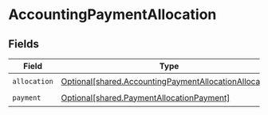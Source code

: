 # AccountingPaymentAllocation


## Fields

| Field                                                                                                                      | Type                                                                                                                       | Required                                                                                                                   | Description                                                                                                                |
| -------------------------------------------------------------------------------------------------------------------------- | -------------------------------------------------------------------------------------------------------------------------- | -------------------------------------------------------------------------------------------------------------------------- | -------------------------------------------------------------------------------------------------------------------------- |
| `allocation`                                                                                                               | [Optional[shared.AccountingPaymentAllocationAllocation]](undefined/models/shared/accountingpaymentallocationallocation.md) | :heavy_check_mark:                                                                                                         | N/A                                                                                                                        |
| `payment`                                                                                                                  | [Optional[shared.PaymentAllocationPayment]](undefined/models/shared/paymentallocationpayment.md)                           | :heavy_check_mark:                                                                                                         | N/A                                                                                                                        |